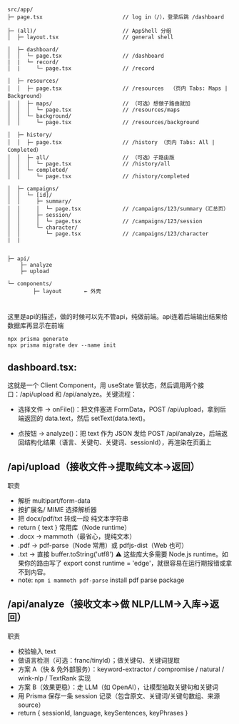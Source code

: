 ```
src/app/
├─ page.tsx                         // log in（/），登录后跳 /dashboard

├─ (all)/                           // AppShell 分组
│  ├─ layout.tsx                    // general shell

│  ├─ dashboard/
│  │  └─ page.tsx                   // /dashboard
|  |  └─ record/                     
│  |     └─ page.tsx                // /record

│  ├─ resources/
│  │  ├─ page.tsx                   // /resources  （页内 Tabs: Maps | Background）
│  │  ├─ maps/                      // （可选）想做子路由就加
│  │  │  └─ page.tsx                // /resources/maps
│  │  └─ background/
│  │     └─ page.tsx                // /resources/background

│  ├─ history/
│  │  ├─ page.tsx                   // /history （页内 Tabs: All | Completed）
│  │  ├─ all/                       // （可选）子路由版
│  │  │  └─ page.tsx                // /history/all
│  │  └─ completed/
│  │     └─ page.tsx                // /history/completed

│  ├─ campaigns/
│  │  └─ [id]/
│  │     ├─ summary/
│  │     │  └─ page.tsx             // /campaigns/123/summary（汇总页）
│  │     ├─ session/
│  │     │  └─ page.tsx             // /campaigns/123/session
│  │     └─ character/
│  │        └─ page.tsx             // /campaigns/123/character
|  |


├─ api/
    ├─ analyze
    ├─ upload

└─ components/
        ├─ layout       ← 外壳
```
#
这里是api的描述，做的时候可以先不管api，纯做前端。api连着后端输出结果给数据库再显示在前端
```
npx prisma generate
npx prisma migrate dev --name init
```
## **dashboard.tsx**: 
这就是一个 Client Component，用 useState 管状态，然后调用两个接口：/api/upload 和 /api/analyze。关键流程：

* 选择文件 → onFile()：把文件塞进 FormData，POST /api/upload，拿到后端返回的 data.text，然后 setText(data.text)。

* 点按钮 → analyze()：把 text 作为 JSON 发给 POST /api/analyze，后端返回结构化结果（语言、关键句、关键词、sessionId），再渲染在页面上

## /api/upload（接收文件→提取纯文本→返回）

职责
* 解析 multipart/form-data
* 按扩展名/ MIME 选择解析器
* 把 docx/pdf/txt 转成一段 纯文本字符串
* return { text }
常用库（Node runtime）
* .docx → mammoth（最省心，提纯文本）
* .pdf → pdf-parse（Node 常用）或 pdfjs-dist（Web 也可）
* .txt → 直接 buffer.toString('utf8')
⚠️ 这些库大多需要 Node.js runtime。如果你的路由写了 export const runtime = 'edge'，就很容易在运行期报错或拿不到内容。
* note: `npm i mammoth pdf-parse` install pdf parse package
## /api/analyze（接收文本→做 NLP/LLM→入库→返回）

职责
* 校验输入 text
* 做语言检测（可选：franc/tinyld）；做关键句、关键词提取
* 方案 A（快 & 免外部服务）：keyword-extractor / compromise / natural / wink-nlp / TextRank 实现
* 方案 B（效果更稳）：走 LLM（如 OpenAI），让模型抽取关键句和关键词
* 用 Prisma 保存一条 session 记录（包含原文、关键词/关键句数组、来源 source）
* return { sessionId, language, keySentences, keyPhrases }